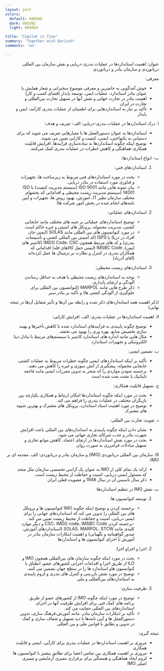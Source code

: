 ```yaml
---
layout: post
colors:
  default: 006DAD
  dark: 005d92
  light: 669dbd

title: "Copilot is fine"
summary: "Together with Dariush"
comments: 'on'

---
```


<div dir="rtl">




عنوان: اهمیت استانداردها در عملیات 	بندری-دریایی و نقش سازمان بین المللی دریانوردی و سازمان بنادر و دریانوردی

معرفی:
- خوش آمدگویی به حاضرین و معرفی موضوع سخنرانی و شعار همایش با عنوان بنادر استاندارد، عملیات ایمن، توسعه پایدار (فضای کسب و کار)
- اهمیت بنادر  در تجارت جهانی و نقش آنها در تسهیل تجارت بین‌المللی و تجارت در ایران
- تأکید بر نیاز به استانداردهایی برای اطمینان از عملیات بندری کارآمد، ایمن و پایدار 


I. درک استانداردها در عملیات بندری-دریایی:
الف- تعریف و هدف:
- استانداردها  به عنوان دستورالعمل ها یا معیارهایی تعریف می شوند که برای دستیابی به یکنواختی، ایمنی، کیفیت و کارایی تعیین می شوند.
- توضیح اینکه  چگونه استانداردها به ساده‌سازی فرآیندها، افزایش قابلیت همکاری-هماهنگی و کاهش خطرات در عملیات بندری کمک می‌کنند.

ب- انواع استانداردها:
1. استانداردهای فنی:
   - بحث در مورد استانداردهای فنی مربوط به زیرساخت ها، تجهیزات و فناوری مورد استفاده در بنادر دریایی.
   - بیان نمونه هایی مانند ISO 9001 (سیستم مدیریت کیفیت) یا ISO 14001 (سیستم مدیریت زیست محیطی و اقداماتی که بخشهای مختلف سازمان نظیر IT، آموزش، بهبود روش ها، تجهیزات و آیین نامه‌های انجام شده در بخش امور شرکت ها) 


2. استانداردهای عملیاتی:
   - توضیح استانداردهای عملیاتی  بر جنبه های مختلف مانند جابجایی کشتی، مدیریت محموله، پروتکل های امنیتی و غیره حاکم است.
   - در مورد کنوانسیون های بین المللی مانند SOLAS (ایمنی جان افراد در دریا) یا ISPS (کد امنیتی بین المللی کشتی و تأسیسات بندری) و کد های مرتبط همچون IMDG Code، CSC (کانتینر های ایمن)، IMSBC Code (ایمنی حمل کالاهای فله) اقداماتی که همکاران بندری در کنترل و نظارت بر ترمینال ها عمل کرده‌اند (آقای آذرباد)

3. استانداردهای زیست محیطی:
   - توجه به استانداردهای زیست محیطی با هدف به حداقل رساندن آلودگی و ارتقای پایداری.
   - ذکر  طرح هایی مانند MARPOL (کنوانسیون بین المللی برای جلوگیری از آلودگی کشتی ها) و تأکید بر  بنادر سبز

(ذکر اهمیت همه استانداردهای ذکر شده و رابطه بین آن‌ها و تأثیر متقابل آن‌ها در نتیجه نهایی)


II. اهمیت استانداردها در عملیات بندری:
الف. افزایش کارایی:
- توضیح چگونه پایبندی به فرآیندهای استاندارد شده با کاهش تأخیرها و بهینه سازی تخصیص منابع، بهره وری را بهبود می بخشد.
- مثال هایی مانند اندازه های استاندارد کانتینر یا سیستم‌های مرتبط با تبادل دیتا الکترونیکی و تجهیزات استاندارد

ب. تضمین ایمنی:
- تأکید بر اینکه استانداردهای ایمنی چگونه خطرات مربوط به عملیات کشتی، جابجایی محموله، پیشگیری از آتش سوزی و غیره را کاهش می دهند.
- برجسته نمودن مواردی را که منجر به تدوین مقررات ایمنی مانند فاجعه تایتانیک یا نشت نفت شده است

ج. تسهیل قابلیت همکاری:
- بحث در مورد اینکه چگونه استانداردها امکان ارتباط و همکاری یکپارچه بین بازیگران مختلف در عملیات بندری را فراهم می کند.
- توضیح در مورد اهمیت اسناد استاندارد، پروتکل های مشترک و بهترین شیوه های مشترک



د. تقویت تجارت بین المللی:
- نشان دادن اینکه چگونه پایبندی به استانداردهای بین المللی باعث افزایش  شهرت بنادر  و جذب شرکای تجاری جهانی می شود.
- بحث  در مورد نقش استانداردها در ارتقای اعتماد، کاهش موانع تجاری و تسهیل مبادلات فرامرزی به صورت روان 

III. سازمان بین المللی دریانوردی (IMO) و سازمان بنادر و دریانوردی:
الف. مقدمه ای بر IMO:
- ارائه یک نمای کلی از IMO به عنوان یک آژانس تخصصی سازمان ملل متحد که مسئول ایمنی دریایی، امنیت و حفاظت از محیط زیست است.
- ذکر سال تأسیس آن در سال 1948 و عضویت فعلی ایران

ب. نقش IMO در تنظیم استانداردها:
1. توسعه کنوانسیون ها:
   - برجسته کردن و توضیح اینکه چگونه IMO کنوانسیون ها و پروتکل های بین المللی را تدوین می کند که استانداردهای جهانی را برای ایمنی دریایی، امنیت و حفاظت از محیط زیست تعیین می کند.
   -برجسته کردن CSC، IMDG code، IMSBC Code و دیگر موارد کلیدی مانند SOLAS، MARPOL، STCW (استانداردهای آموزش، صدور گواهینامه و نگهبانی) و اهمیت ابتکارات سازمان بنادر در آموزش تا اجرای کنوانسیون ها و استانداردها 


2. اجرا و اجراو اجرا:
   - بحث در مورد اینکه چگونه سازمان های بین‌المللی همچون  IMO و ILO از طریق اجرا و اقدامات اجرایی کشورهای عضو، انطباق با کنوانسیون هاو استاندارد ها  را در سطح جهان تضمین می کنند.
   - توضیح در مورد نقش بازرسی و کنترل های بندری و لزوم پایبندی به استانداردهای بین‌المللی و ملی

3. ظرفیت سازی:
   - توضیح در مورد اینکه چگونه IMO از کشورهای عضو از طریق برنامه های کمک فنی برای افزایش ظرفیت آنها در اجرای استانداردهای بین المللی حمایت می کند.
   - تأکید بر ابتکارات سازمان بنادر، مانند آموزش،فرهنگ سازی، تدوین دستورالعمل ها و آیین نامه‌ها با دید تسهیل و شفاف سازی و  کمک در تدوین و تطابق با قوانین ملی و بین المللی

نتیجه گیری:
- مروری بر اهمیت استانداردها در عملیات بندری برای کارآیی، ایمنی و قابلیت همکاری
- مروری بر اهمیت همکاری بین تمامی اعضا برای تطابق بیشتر با کنوانسیون ها
- لزوم ایجاد هماهنگی و هبستگی برای برقراری ممیزی آزمایشی و ممیزی اصلی IMO


</div>